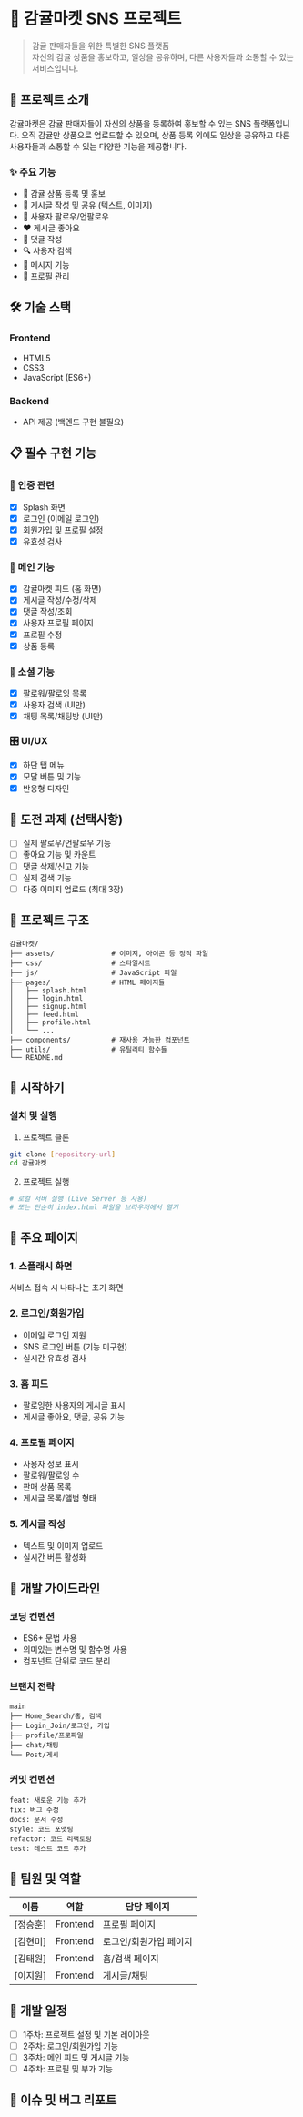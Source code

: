 # 🍊 감귤마켓 SNS 프로젝트

> 감귤 판매자들을 위한 특별한 SNS 플랫폼  
> 자신의 감귤 상품을 홍보하고, 일상을 공유하며, 다른 사용자들과 소통할 수 있는 서비스입니다.

## 📖 프로젝트 소개

감귤마켓은 감귤 판매자들이 자신의 상품을 등록하여 홍보할 수 있는 SNS 플랫폼입니다. 오직 감귤만 상품으로 업로드할 수 있으며, 상품 등록 외에도 일상을 공유하고 다른 사용자들과 소통할 수 있는 다양한 기능을 제공합니다.

### ✨ 주요 기능

- 🍊 감귤 상품 등록 및 홍보
- 📝 게시글 작성 및 공유 (텍스트, 이미지)
- 👥 사용자 팔로우/언팔로우
- ❤️ 게시글 좋아요
- 💬 댓글 작성
- 🔍 사용자 검색
- 💌 메시지 기능
- 👤 프로필 관리

## 🛠️ 기술 스택

### Frontend
- HTML5
- CSS3
- JavaScript (ES6+)

### Backend
- API 제공 (백엔드 구현 불필요)

## 📋 필수 구현 기능

### 🔐 인증 관련
- [x] Splash 화면
- [x] 로그인 (이메일 로그인)
- [x] 회원가입 및 프로필 설정
- [x] 유효성 검사

### 📱 메인 기능
- [x] 감귤마켓 피드 (홈 화면)
- [x] 게시글 작성/수정/삭제
- [x] 댓글 작성/조회
- [x] 사용자 프로필 페이지
- [x] 프로필 수정
- [x] 상품 등록

### 👥 소셜 기능
- [x] 팔로워/팔로잉 목록
- [x] 사용자 검색 (UI만)
- [x] 채팅 목록/채팅방 (UI만)

### 🎛️ UI/UX
- [x] 하단 탭 메뉴
- [x] 모달 버튼 및 기능
- [x] 반응형 디자인

## 🎯 도전 과제 (선택사항)

- [ ] 실제 팔로우/언팔로우 기능
- [ ] 좋아요 기능 및 카운트
- [ ] 댓글 삭제/신고 기능
- [ ] 실제 검색 기능
- [ ] 다중 이미지 업로드 (최대 3장)

## 📁 프로젝트 구조

```
감귤마켓/
├── assets/              # 이미지, 아이콘 등 정적 파일
├── css/                 # 스타일시트
├── js/                  # JavaScript 파일
├── pages/               # HTML 페이지들
│   ├── splash.html
│   ├── login.html
│   ├── signup.html
│   ├── feed.html
│   ├── profile.html
│   └── ...
├── components/          # 재사용 가능한 컴포넌트
├── utils/               # 유틸리티 함수들
└── README.md
```

## 🚀 시작하기

### 설치 및 실행

1. 프로젝트 클론
```bash
git clone [repository-url]
cd 감귤마켓
```

2. 프로젝트 실행
```bash
# 로컬 서버 실행 (Live Server 등 사용)
# 또는 단순히 index.html 파일을 브라우저에서 열기
```

## 📱 주요 페이지

### 1. 스플래시 화면
서비스 접속 시 나타나는 초기 화면

### 2. 로그인/회원가입
- 이메일 로그인 지원
- SNS 로그인 버튼 (기능 미구현)
- 실시간 유효성 검사

### 3. 홈 피드
- 팔로잉한 사용자의 게시글 표시
- 게시글 좋아요, 댓글, 공유 기능

### 4. 프로필 페이지
- 사용자 정보 표시
- 팔로워/팔로잉 수
- 판매 상품 목록
- 게시글 목록/앨범 형태

### 5. 게시글 작성
- 텍스트 및 이미지 업로드
- 실시간 버튼 활성화

## 🔧 개발 가이드라인

### 코딩 컨벤션
- ES6+ 문법 사용
- 의미있는 변수명 및 함수명 사용
- 컴포넌트 단위로 코드 분리

### 브랜치 전략
```
main
├── Home_Search/홈, 검색
├── Login_Join/로그인, 가입
├── profile/프로파일
├── chat/채팅
└── Post/게시
```

### 커밋 컨벤션
```
feat: 새로운 기능 추가
fix: 버그 수정
docs: 문서 수정
style: 코드 포맷팅
refactor: 코드 리팩토링
test: 테스트 코드 추가
```

## 👥 팀원 및 역할

| 이름 | 역할 | 담당 페이지 |
|------|------|-------------|
| [정승훈] | Frontend | 프로필 페이지 |
| [김현미] | Frontend | 로그인/회원가입 페이지 |
| [김태원] | Frontend | 홈/검색 페이지 |
| [이지원] | Frontend | 게시글/채팅 |

## 📅 개발 일정

- [ ] 1주차: 프로젝트 설정 및 기본 레이아웃
- [ ] 2주차: 로그인/회원가입 기능
- [ ] 3주차: 메인 피드 및 게시글 기능
- [ ] 4주차: 프로필 및 부가 기능

## 🐛 이슈 및 버그 리포트


